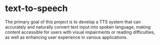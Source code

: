 # text-to-speech
The primary goal of this project is to develop a TTS system that can accurately and naturally convert text input into spoken language, making content accessible for users with visual impairments or reading difficulties, as well as enhancing user experience in various applications.
